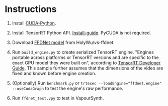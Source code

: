 # Instructions
1. Install [CUDA-Python](https://github.com/NVIDIA/cuda-python).

2. Install TensorRT Python API. [Install-guide](https://docs.nvidia.com/deeplearning/tensorrt/install-guide/index.html). PyCUDA is not required.

3. Download [FFDNet model](https://github.com/HolyWu/vs-ffdnet/blob/master/vsffdnet/ffdnet_color.pth) from HolyWu/vs-ffdnet.

4. Run `build_engine.py` to create serialized TensorRT engine. "Engines portable across platforms or TensorRT versions and are specific to the exact GPU model they were built on", according to [TensorRT Developer Guide](https://docs.nvidia.com/deeplearning/tensorrt/developer-guide/index.html#work). This sample further assumes that the dimensions of the video are fixed and known before engine creation.

5. (Optionally) Run `benchmark.py` or `trtexec --loadEngine="ffdnet.engine" --useCudaGraph` to test the engine's raw performance.

6. Run `ffdnet_test.vpy` to test in VapourSynth.

